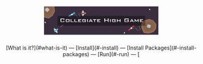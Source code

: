 <h1 align="center">
    <img width="300" alt="Collegiate High Game" src="CollegiateHighGame/assets/readme-header.jpg">
</h1>
<div align="center">
[What is it?](#what-is-it) &mdash;
[Install](#-install) &mdash;
[Install Packages](#-install-packages) &mdash;
[Run](#-run) &mdash;
[</div>
